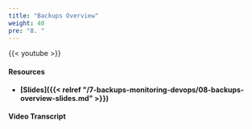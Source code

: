 ```yaml
---
title: "Backups Overview"
weight: 40
pre: "8. "
---
```


{{< youtube  >}}

#### Resources

* **[Slides]({{< relref "/7-backups-monitoring-devops/08-backups-overview-slides.md" >}})**

#### Video Transcript

